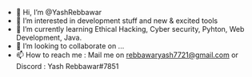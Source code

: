 - 👋 Hi, I’m @YashRebbawar
- 👀 I’m interested in development stuff and new & excited tools
- 🌱 I’m currently learning Ethical Hacking, Cyber security, Pyhton, Web Development, Java.
- 💞️ I’m looking to collaborate on ...
- 📫 How to reach me : Mail me on rebbawaryash7721@gmail.com or Discord : Yash Rebbawar#7851

<!---
YashRebbawar/YashRebbawar is a ✨ special ✨ repository because its `README.md` (this file) appears on your GitHub profile.
You can click the Preview link to take a look at your changes.
--->
